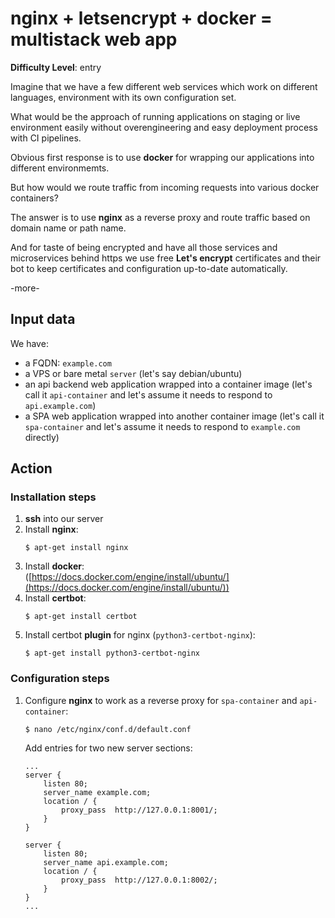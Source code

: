 # nginx + letsencrypt + docker = multistack web app

**Difficulty Level**: entry

Imagine that we have a few different web services which work on different
languages, environment with its own configuration set.

What would be the approach of running applications on staging or live
environment easily without overengineering and easy deployment process with CI
pipelines.

Obvious first response is to use **docker** for wrapping our applications into
different environmemts.

But how would we route traffic from incoming requests into various docker
containers?

The answer is to use **nginx** as a reverse proxy and route traffic based on domain
name or path name.

And for taste of being encrypted and have all those services and microservices
behind https we use free **Let's encrypt** certificates and their bot to keep
certificates and configuration up-to-date automatically.

-more-

## Input data

We have:

- a FQDN: `example.com`
- a VPS or bare metal `server` (let's say debian/ubuntu)
- an api backend web application wrapped into a container image (let's call it
  `api-container`  and let's assume it needs to respond to `api.example.com`)
- a SPA web application wrapped into another container image (let's call it
  `spa-container` and let's assume it needs to respond to `example.com` directly)

## Action

### Installation steps
1. **ssh** into our server
2. Install **nginx**:
   ```
   $ apt-get install nginx
   ```
3. Install **docker**:  
   ([https://docs.docker.com/engine/install/ubuntu/](https://docs.docker.com/engine/install/ubuntu/))
4. Install **certbot**:
   ```
   $ apt-get install certbot
   ```
5. Install certbot **plugin** for nginx (`python3-certbot-nginx`):
   ```
   $ apt-get install python3-certbot-nginx
   ```

### Configuration steps

1. Configure **nginx** to work as a reverse proxy for `spa-container` and
   `api-container`:
   ```
   $ nano /etc/nginx/conf.d/default.conf
   ```
   Add entries for two new server sections:
   ```
   ...
   server {
       listen 80;
       server_name example.com;
       location / {
           proxy_pass  http://127.0.0.1:8001/;
       }
   }
   
   server {
       listen 80;
       server_name api.example.com;
       location / {
           proxy_pass  http://127.0.0.1:8002/;
       }
   }
   ...
   ```







